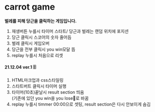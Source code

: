 # carrot game
**벌레를 피해 당근을 클릭하는 게임입니다.**
1. 재생버튼 누를시 타이머 스타트/ 당근과 벌레는 랜덤 위치에 포지션
2. 당근 클릭시 스코어의 숫자 줄어듬
3. 벌레 클릭시 게임오버
4. 당근을 전부 클릭시 you win모달 뜸
5. replay 누를시 처음으로 리셋



#### 21.12.04 ver.1 🗄
1. HTML마크업과 css스타일링 
2. 스타트버트 클릭시 타이머 실행
3. 타이머(10초)끝날시 result section 띄움<br>
 (기존에 있던 you win을 you lose👻로 바꿈
4. replay 누를시 timmer 00:00으로 셋팅, result section은 다시 안보이게 숨김

